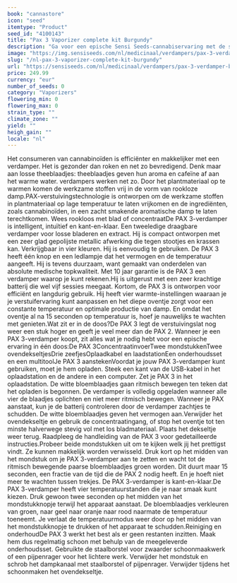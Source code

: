 ```yaml
---
book: "cannastore"
icon: "seed"
itemtype: "Product"
seed_id: "4100143"
title: "Pax 3 Vaporizer complete kit Burgundy"
description: "Ga voor een epische Sensi Seeds-cannabiservaring met de slimme, intuïtieve, kant-en-klare PAX 3-verdamper. Voor losse bladeren en extract. Koop nu online!"
image: "https://img.sensiseeds.com/nl/medicinaal/verdampers/pax-3-verdamper-burgundy-image.png"
slug: "/nl-pax-3-vaporizer-complete-kit-burgundy"
url: "https://sensiseeds.com/nl/medicinaal/verdampers/pax-3-verdamper-burgundy?a_aid=cannastore"
price: 249.99
currency: "eur"
number_of_seeds: 0
category: "Vaporizers"
flowering_min: 0
flowering_max: 0
strain_type: ""
climate_zone: ""
yield: ""
heigh_gain: ""
locale: "nl"
---
```

Het consumeren van cannabinoïden is efficiënter en makkelijker met een verdamper. Het is gezonder dan roken en net zo bevredigend. Denk maar aan losse theeblaadjes: theeblaadjes geven hun aroma en cafeïne af aan het warme water. verdampers werken net zo. Door het plantmateriaal op te warmen komen de werkzame stoffen vrij in de vorm van rookloze damp.PAX-verstuivingstechnologie is ontworpen om de werkzame stoffen in plantmateriaal op lage temperatuur te laten vrijkomen en de ingrediënten, zoals cannabinoïden, in een zacht smakende aromatische damp te laten terechtkomen. Wees rookloos met blad of concentraatDe PAX 3-verdamper is intelligent, intuïtief en kant-en-klaar. Een tweeledige draagbare verdamper voor losse bladeren en extract. Hij is compact ontworpen met een zeer glad gepolijste metallic afwerking die tegen stootjes en krassen kan. Verkrijgbaar in vier kleuren. Hij is eenvoudig te gebruiken. De PAX 3 heeft één knop en een ledlampje dat het vermogen en de temperatuur aangeeft. Hij is tevens duurzaam, want gemaakt van onderdelen van absolute medische topkwaliteit. Met 10 jaar garantie is de PAX 3 een verdamper waarop je kunt rekenen.Hij is uitgerust met een zeer krachtige batterij die wel vijf sessies meegaat. Kortom, de PAX 3 is ontworpen voor efficiënt en langdurig gebruik. Hij heeft vier warmte-instellingen waaraan je je verstuifervaring kunt aanpassen en het diepe oventje zorgt voor een constante temperatuur en optimale productie van damp. En omdat het oventje al na 15 seconden op temperatuur is, hoef je nauwelijks te wachten met genieten.Wat zit er in de doos?De PAX 3 legt de verstuivingslat nog weer een stuk hoger en geeft je veel meer dan de PAX 2. Wanneer je een PAX 3-verdamper koopt, zit alles wat je nodig hebt voor een epische ervaring in één doos:De PAX 3ConcentraatinvoerTwee mondstukkenTwee ovendekseltjesDrie zeefjesOplaadkabel en laadstationEen onderhoudsset en een multitoolJe PAX 3 aanstekenVoordat je jouw PAX 3-verdamper kunt gebruiken, moet je hem opladen. Steek een kant van de USB-kabel in het oplaadstation en de andere in een computer. Zet je PAX 3 in het oplaadstation. De witte bloemblaadjes gaan ritmisch bewegen ten teken dat het opladen is begonnen. De verdamper is volledig opgeladen wanneer alle vier de blaadjes oplichten en niet meer ritmisch bewegen. Wanneer je PAX aanstaat, kun je de batterij controleren door de verdamper zachtjes te schudden. De witte bloemblaadjes geven het vermogen aan.Verwijder het ovendekseltje en gebruik de concentraatingang, of stop het oventje tot ten minste halverwege stevig vol met los bladmateriaal. Plaats het dekseltje weer terug. Raadpleeg de handleiding van de PAX 3 voor gedetailleerde instructies.Probeer beide mondstukken uit om te kijken welk jij het prettigst vindt. Ze kunnen makkelijk worden verwisseld. Druk kort op het midden van het mondstuk om je PAX 3-verdamper aan te zetten en wacht tot de ritmisch bewegende paarse bloemblaadjes groen worden. Dit duurt maar 15 seconden, een fractie van de tijd die de PAX 2 nodig heeft. En je hoeft niet meer te wachten tussen trekjes. De PAX 3-verdamper is kant-en-klaar.De PAX 3-verdamper heeft vier temperatuurstanden die je naar smaak kunt kiezen. Druk gewoon twee seconden op het midden van het mondstukknopje terwijl het apparaat aanstaat. De bloemblaadjes verkleuren van groen, naar geel naar oranje naar rood naarmate de temperatuur toeneemt. Je verlaat de temperatuurmodus weer door op het midden van het mondstukknopje te drukken of het apparaat te schudden.Reiniging en onderhoudDe PAX 3 werkt het best als er geen restanten inzitten. Maak hem dus regelmatig schoon met behulp van de meegeleverde onderhoudsset. Gebruikte de staalborstel voor zwaarder schoonmaakwerk of een pijpenrager voor het lichtere werk. Verwijder het mondstuk en schrob het dampkanaal met staalborstel of pijpenrager. Verwijder tijdens het schoonmaken het ovendekseltje.
